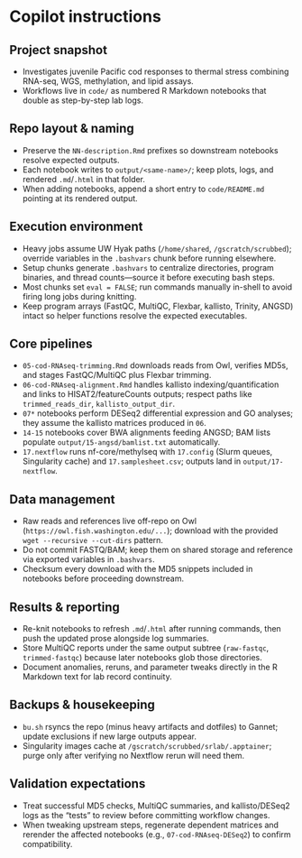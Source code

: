 # Copilot instructions

## Project snapshot
- Investigates juvenile Pacific cod responses to thermal stress combining RNA-seq, WGS, methylation, and lipid assays.
- Workflows live in `code/` as numbered R Markdown notebooks that double as step-by-step lab logs.

## Repo layout & naming
- Preserve the `NN-description.Rmd` prefixes so downstream notebooks resolve expected outputs.
- Each notebook writes to `output/<same-name>/`; keep plots, logs, and rendered `.md`/`.html` in that folder.
- When adding notebooks, append a short entry to `code/README.md` pointing at its rendered output.

## Execution environment
- Heavy jobs assume UW Hyak paths (`/home/shared`, `/gscratch/scrubbed`); override variables in the `.bashvars` chunk before running elsewhere.
- Setup chunks generate `.bashvars` to centralize directories, program binaries, and thread counts—source it before executing bash steps.
- Most chunks set `eval = FALSE`; run commands manually in-shell to avoid firing long jobs during knitting.
- Keep program arrays (FastQC, MultiQC, Flexbar, kallisto, Trinity, ANGSD) intact so helper functions resolve the expected executables.

## Core pipelines
- `05-cod-RNAseq-trimming.Rmd` downloads reads from Owl, verifies MD5s, and stages FastQC/MultiQC plus Flexbar trimming.
- `06-cod-RNAseq-alignment.Rmd` handles kallisto indexing/quantification and links to HISAT2/featureCounts outputs; respect paths like `trimmed_reads_dir`, `kallisto_output_dir`.
- `07*` notebooks perform DESeq2 differential expression and GO analyses; they assume the kallisto matrices produced in `06`.
- `14-15` notebooks cover BWA alignments feeding ANGSD; BAM lists populate `output/15-angsd/bamlist.txt` automatically.
- `17.nextflow` runs nf-core/methylseq with `17.config` (Slurm queues, Singularity cache) and `17.samplesheet.csv`; outputs land in `output/17-nextflow`.

## Data management
- Raw reads and references live off-repo on Owl (`https://owl.fish.washington.edu/...`); download with the provided `wget --recursive --cut-dirs` pattern.
- Do not commit FASTQ/BAM; keep them on shared storage and reference via exported variables in `.bashvars`.
- Checksum every download with the MD5 snippets included in notebooks before proceeding downstream.

## Results & reporting
- Re-knit notebooks to refresh `.md`/`.html` after running commands, then push the updated prose alongside log summaries.
- Store MultiQC reports under the same output subtree (`raw-fastqc`, `trimmed-fastqc`) because later notebooks glob those directories.
- Document anomalies, reruns, and parameter tweaks directly in the R Markdown text for lab record continuity.

## Backups & housekeeping
- `bu.sh` rsyncs the repo (minus heavy artifacts and dotfiles) to Gannet; update exclusions if new large outputs appear.
- Singularity images cache at `/gscratch/scrubbed/srlab/.apptainer`; purge only after verifying no Nextflow rerun will need them.

## Validation expectations
- Treat successful MD5 checks, MultiQC summaries, and kallisto/DESeq2 logs as the “tests” to review before committing workflow changes.
- When tweaking upstream steps, regenerate dependent matrices and rerender the affected notebooks (e.g., `07-cod-RNAseq-DESeq2`) to confirm compatibility.

